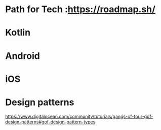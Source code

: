# Path for Tech  :https://roadmap.sh/


# Kotlin


# Android



# iOS


# Design patterns
https://www.digitalocean.com/community/tutorials/gangs-of-four-gof-design-patterns#gof-design-pattern-types
